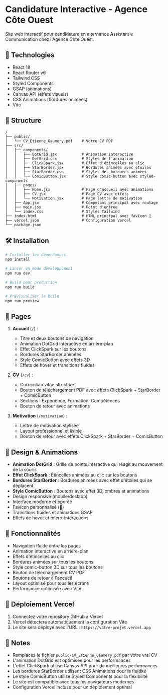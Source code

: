 # Candidature Interactive - Agence Côte Ouest

Site web interactif pour candidature en alternance Assistant·e Communication chez l'Agence Côte Ouest.

## 🚀 Technologies

- React 18
- React Router v6
- Tailwind CSS
- Styled Components
- GSAP (animations)
- Canvas API (effets visuels)
- CSS Animations (bordures animées)
- Vite

## 📁 Structure

```
/
├── public/
│   └── CV_Etienne_Gaumery.pdf    # Votre CV PDF
├── src/
│   ├── components/
│   │   ├── DotGrid.jsx           # Animation interactive
│   │   ├── DotGrid.css           # Styles de l'animation
│   │   ├── ClickSpark.jsx        # Effet d'étincelles au clic
│   │   ├── StarBorder.jsx        # Bordures animées avec étoiles
│   │   ├── StarBorder.css        # Styles des bordures animées
│   │   └── ComicButton.jsx       # Style comic-button avec styled-components
│   ├── pages/
│   │   ├── Home.jsx              # Page d'accueil avec animations
│   │   ├── CV.jsx                # Page CV avec effets
│   │   └── Motivation.jsx        # Page lettre de motivation
│   ├── App.jsx                   # Composant principal avec routage
│   ├── main.jsx                  # Point d'entrée
│   └── index.css                 # Styles Tailwind
├── index.html                    # HTML principal avec favicon 🐚
├── vercel.json                   # Configuration Vercel
└── package.json
```

## 🛠 Installation

```bash
# Installer les dépendances
npm install

# Lancer en mode développement
npm run dev

# Build pour production
npm run build

# Prévisualiser le build
npm run preview
```

## 📄 Pages

1. **Accueil** (`/`) :
   - Titre et deux boutons de navigation
   - Animation DotGrid interactive en arrière-plan
   - Effet ClickSpark sur les boutons
   - Bordures StarBorder animées
   - Style ComicButton avec effets 3D
   - Effets de hover et transitions fluides

2. **CV** (`/cv`) :
   - Curriculum vitae structuré
   - Bouton de téléchargement PDF avec effets ClickSpark + StarBorder + ComicButton
   - Sections : Expérience, Formation, Compétences
   - Bouton de retour avec animations

3. **Motivation** (`/motivation`) :
   - Lettre de motivation stylisée
   - Layout professionnel et lisible
   - Bouton de retour avec effets ClickSpark + StarBorder + ComicButton

## 🎨 Design & Animations

- **Animation DotGrid** : Grille de points interactive qui réagit au mouvement de la souris
- **Effet ClickSpark** : Étincelles animées au clic sur les boutons
- **Bordures StarBorder** : Bordures animées avec effet d'étoiles qui se déplacent
- **Style ComicButton** : Boutons avec effet 3D, ombres et animations
- Design responsive (mobile/desktop)
- Interface moderne et épurée
- Favicon personnalisé (🐚)
- Transitions fluides et animations GSAP
- Effets de hover et micro-interactions

## 🎯 Fonctionnalités

- Navigation fluide entre les pages
- Animation interactive en arrière-plan
- Effets d'étincelles au clic
- Bordures animées sur tous les boutons
- Style comic-button 3D sur tous les boutons
- Bouton de téléchargement CV PDF
- Boutons de retour à l'accueil
- Layout optimisé pour tous les écrans
- Performance optimisée avec Vite

## 🚀 Déploiement Vercel

1. Connectez votre repository GitHub à Vercel
2. Vercel détectera automatiquement la configuration Vite
3. Le site sera déployé avec l'URL : `https://votre-projet.vercel.app`

## 📝 Notes

- Remplacez le fichier `public/CV_Etienne_Gaumery.pdf` par votre vrai CV
- L'animation DotGrid est optimisée pour les performances
- L'effet ClickSpark utilise Canvas API pour de meilleures performances
- Les bordures StarBorder utilisent CSS Animations pour la fluidité
- Le style ComicButton utilise Styled Components pour la flexibilité
- Le site est compatible avec tous les navigateurs modernes
- Configuration Vercel incluse pour un déploiement optimal
